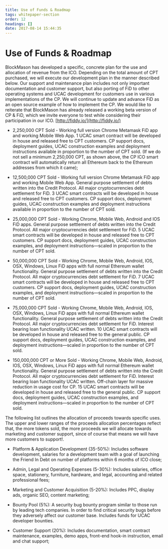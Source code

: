 ```yaml
---
title: Use of Funds & Roadmap
tags: whitepaper-section
order: 12
headings: []
date: 2017-08-14 15:44:35
---
```



# Use of Funds & Roadmap

BlockMason has developed a specific, concrete plan for the use and allocation of revenue from the ICO. Depending on the total amount of CPT purchased, we will execute our development plan in the manner described below. Our support and maintenance plan includes not only important documentation and customer support, but also porting of FiD to other operating systems and UCAC development for customers use in various implementations of the CP.  We will continue to update and advance FiD as an open source example of how to implement the CP. We would like to reiterate that BlockMason has already released a working beta version of CP & FiD, which we invite everyone to test while considering their participation in our ICO. [http://fiddy.io/](http://fiddy.io/)

* 2,250,000 CPT Sold - Working full version Chrome Metamask FiD app and working Mobile Web App. 1 UCAC smart contract will be developed in house and released free to CPT customers.  CP support docs, deployment guides, UCAC construction examples and deployment instructions available in proportion to the number of CPT sold.  (If we do not sell a minimum 2,250,000 CPT, as shown above, the CP ICO smart contract will automatically return all Ethereum back to the Ethereum addresses from which it came);

* 12,500,000 CPT Sold - Working full version Chrome Metamask FiD app and working Mobile Web App.  General purpose settlement of debts written into the Credit Protocol.  All major cryptocurrencies debt settlement for FiD. 3 UCAC smart contracts will be developed in house and released free to CPT customers. CP support docs, deployment guides, UCAC construction examples and deployment instructions available in proportion to the number of CPT sold.

* 25,000,000 CPT Sold - Working Chrome, Mobile Web, Android and IOS FiD apps. General purpose settlement of debts written into the Credit Protocol.  All major cryptocurrencies debt settlement for FiD. 5 UCAC smart contracts will be developed in house and released free to CPT customers. CP support docs, deployment guides, UCAC construction examples, and deployment instructions—scaled in proportion to the number of CPT sold.

* 50,000,000 CPT Sold - Working Chrome, Mobile Web, Android, IOS, OSX, Windows, Linux FiD apps with full normal Ethereum wallet functionality. General purpose settlement of debts written into the Credit Protocol. All major cryptocurrencies debt settlement for FiD.  7 UCAC smart contracts will be developed in house and released free to CPT customers. CP support docs, deployment guides, UCAC construction examples, and deployment instructions—scaled in proportion to the number of CPT sold.

* 75,000,000 CPT Sold - Working Chrome, Mobile Web, Android, IOS, OSX, Windows, Linux FiD apps with full normal Ethereum wallet functionality. General purpose settlement of debts written into the Credit Protocol. All major cryptocurrencies debt settlement for FiD. Interest bearing loan functionality UCAC written. 10 UCAC smart contracts will be developed in house and released free to the general public. CP support docs, deployment guides, UCAC construction examples, and deployment instructions—scaled in proportion to the number of CPT sold.

* 150,000,000 CPT or More Sold - Working Chrome, Mobile Web, Android, IOS, OSX, Windows, Linux FiD apps with full normal Ethereum wallet functionality. General purpose settlement of debts written into the Credit Protocol. All major cryptocurrencies debt settlement for FiD. Interest bearing loan functionality UCAC written. Off-chain layer for massive reduction in usage cost for CP. 15 UCAC smart contracts will be developed in house and released free to the general public. CP support docs, deployment guides, UCAC construction examples, and deployment instructions—scaled in proportion to the number of CPT sold.

The following list outlines the allocation of proceeds towards specific uses. The upper and lower ranges of the proceeds allocation percentages reflect that, the more tokens sold, the more proceeds we will allocate towards marketing and customer support, since of course that means we will have more customers to support!.

* Platform & Application Development (35-50%): Includes software development, salaries for a development team with a goal of launching the Friend In Debt on number of platforms within 6 months of ICO close;

* Admin, Legal and Operating Expenses (5-30%): Includes salaries, office space, stationery, furniture, hardware, and legal, accounting and related professional fees;

* Marketing and Customer Acquisition (5-20%): Includes PPC, display ads, organic SEO, content marketing;

* Bounty Pool (5%): A security bug bounty program similar to those run by leading tech companies.  In order to find critical security bugs before they adversely affect our customer base.  Includes funds for UCAC developer bounties.

* Customer Support (20%):  Includes documentation, smart contract maintenance, examples, demo apps, front-end hook-in instruction, email and chat support;
